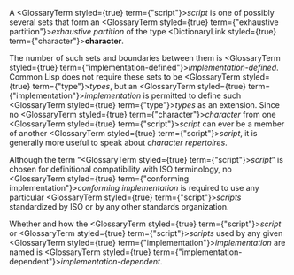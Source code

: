  



A <GlossaryTerm styled={true} term={"script"}><i>script</i></GlossaryTerm> is one of possibly several sets that form an <GlossaryTerm styled={true} term={"exhaustive partition"}><i>exhaustive partition</i></GlossaryTerm> of the type <DictionaryLink styled={true} term={"character"}><b>character</b></DictionaryLink>. 



The number of such sets and boundaries between them is <GlossaryTerm styled={true} term={"implementation-defined"}><i>implementation-defined</i></GlossaryTerm>. Common Lisp does not require these sets to be <GlossaryTerm styled={true} term={"type"}><i>types</i></GlossaryTerm>, but an <GlossaryTerm styled={true} term={"implementation"}><i>implementation</i></GlossaryTerm> is permitted to define such <GlossaryTerm styled={true} term={"type"}><i>types</i></GlossaryTerm> as an extension. Since no <GlossaryTerm styled={true} term={"character"}><i>character</i></GlossaryTerm> from one <GlossaryTerm styled={true} term={"script"}><i>script</i></GlossaryTerm> can ever be a member of another <GlossaryTerm styled={true} term={"script"}><i>script</i></GlossaryTerm>, it is generally more useful to speak about *character repertoires*. 



Although the term “<GlossaryTerm styled={true} term={"script"}><i>script</i></GlossaryTerm>” is chosen for definitional compatibility with ISO terminology, no <GlossaryTerm styled={true} term={"conforming implementation"}><i>conforming implementation</i></GlossaryTerm> is required to use any particular <GlossaryTerm styled={true} term={"script"}><i>scripts</i></GlossaryTerm> standardized by ISO or by any other standards organization. 



Whether and how the <GlossaryTerm styled={true} term={"script"}><i>script</i></GlossaryTerm> or <GlossaryTerm styled={true} term={"script"}><i>scripts</i></GlossaryTerm> used by any given <GlossaryTerm styled={true} term={"implementation"}><i>implementation</i></GlossaryTerm> are named is <GlossaryTerm styled={true} term={"implementation-dependent"}><i>implementation-dependent</i></GlossaryTerm>. 



